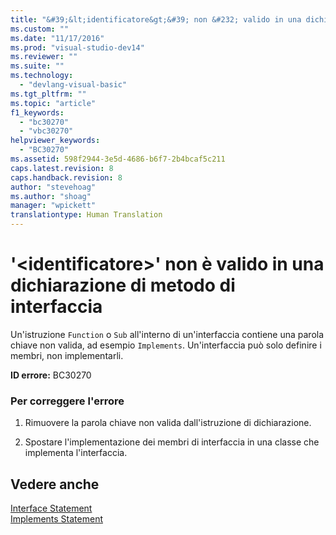 ```yaml
---
title: "&#39;&lt;identificatore&gt;&#39; non &#232; valido in una dichiarazione di metodo di interfaccia | Microsoft Docs"
ms.custom: ""
ms.date: "11/17/2016"
ms.prod: "visual-studio-dev14"
ms.reviewer: ""
ms.suite: ""
ms.technology: 
  - "devlang-visual-basic"
ms.tgt_pltfrm: ""
ms.topic: "article"
f1_keywords: 
  - "bc30270"
  - "vbc30270"
helpviewer_keywords: 
  - "BC30270"
ms.assetid: 598f2944-3e5d-4686-b6f7-2b4bcaf5c211
caps.latest.revision: 8
caps.handback.revision: 8
author: "stevehoag"
ms.author: "shoag"
manager: "wpickett"
translationtype: Human Translation
---
```

# &#39;&lt;identificatore&gt;&#39; non &#232; valido in una dichiarazione di metodo di interfaccia
Un'istruzione `Function` o `Sub` all'interno di un'interfaccia contiene una parola chiave non valida, ad esempio `Implements`. Un'interfaccia può solo definire i membri, non implementarli.  
  
 **ID errore:** BC30270  
  
### Per correggere l'errore  
  
1.  Rimuovere la parola chiave non valida dall'istruzione di dichiarazione.  
  
2.  Spostare l'implementazione dei membri di interfaccia in una classe che implementa l'interfaccia.  
  
## Vedere anche  
 [Interface Statement](../../visual-basic/language-reference/statements/interface-statement.md)   
 [Implements Statement](../../visual-basic/language-reference/statements/implements-statement.md)